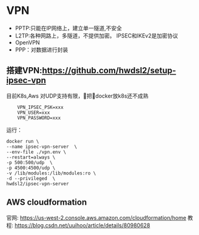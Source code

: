 # VPN
- PPTP:只能在IP网络上，建立单一隧道,不安全
- L2TP:各种网路上，多隧道，不提供加密。 IPSEC和IKEv2是加密协议
- OpenVPN
- PPP：对数据进行封装

## 搭建VPN:https://github.com/hwdsl2/setup-ipsec-vpn
目前K8s,Aws 对UDP支持有限，把docker放k8s还不成熟
```vpn.env:
    VPN_IPSEC_PSK=xxx
    VPN_USER=xxx
    VPN_PASSWORD=xxx
```
运行：
```
docker run \
--name ipsec-vpn-server  \
--env-file ./vpn.env \
--restart=always \
-p 500:500/udp  \
-p 4500:4500/udp \
-v /lib/modules:/lib/modules:ro \
-d --privileged  \
hwdsl2/ipsec-vpn-server
```
## AWS cloudformation
官网: https://us-west-2.console.aws.amazon.com/cloudformation/home
教程: https://blog.csdn.net/uuihoo/article/details/80980628


